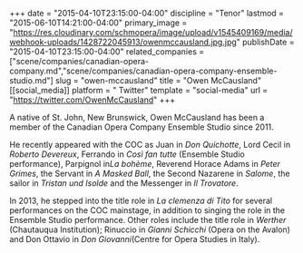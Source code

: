 +++
date = "2015-04-10T23:15:00-04:00"
discipline = "Tenor"
lastmod = "2015-06-10T14:21:00-04:00"
primary_image = "https://res.cloudinary.com/schmopera/image/upload/v1545409169/media/webhook-uploads/1428722045913/owenmccausland.jpg.jpg"
publishDate = "2015-04-10T23:15:00-04:00"
related_companies = ["scene/companies/canadian-opera-company.md","scene/companies/canadian-opera-company-ensemble-studio.md"]
slug = "owen-mccausland"
title = "Owen McCausland"
[[social_media]]
platform = " Twitter"
template = "social-media"
url = "https://twitter.com/OwenMcCausland"
+++

<p>
	A native of St. John, New Brunswick, Owen McCausland has been a member of the Canadian Opera Company Ensemble Studio since 2011.
</p>
<p>
	He recently appeared with the COC as Juan in <i>Don Quichotte</i>, Lord Cecil in <i>Roberto Devereux</i>, Ferrando in <i>Così fan tutte</i> (Ensemble Studio performance), Parpignol in<i>La bohème</i>, Reverend Horace Adams in <i>Peter Grimes</i>, the Servant in <i>A Masked Ball</i>, the Second Nazarene in <i>Salome</i>, the sailor in <i>Tristan und Isolde </i>and the Messenger in <i>Il Trovatore</i>.
</p>
<p>
	In 2013, he stepped into the title role in <i>La clemenza di Tito</i> for several performances on the COC mainstage, in addition to singing the role in the Ensemble Studio performance. Other roles include the title role in <i>Werther</i> (Chautauqua Institution); Rinuccio in <i>Gianni Schicchi</i> (Opera on the Avalon) and Don Ottavio in <i>Don Giovanni</i>(Centre for Opera Studies in Italy).
</p>

